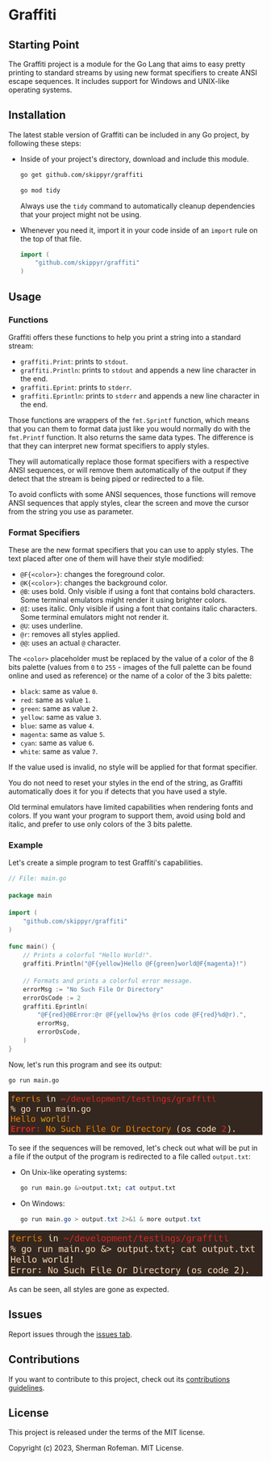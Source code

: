 # Graffiti

## Starting Point

The Graffiti project is a module for the Go Lang that aims to easy pretty printing to standard streams by using new format specifiers to create ANSI escape sequences. It includes support for Windows and UNIX-like operating systems.

## Installation

The latest stable version of Graffiti can be included in any Go project, by following these steps:

* Inside of your project's directory, download and include this module.

	```bash
	go get github.com/skippyr/graffiti
	```

	```bash
	go mod tidy
	```

	Always use the `tidy` command to automatically cleanup dependencies that your project might not be using.

* Whenever you need it, import it in your code inside of an `import` rule on the top of that file.

	```go
	import (
		"github.com/skippyr/graffiti"
	)
	```

## Usage

### Functions

Graffiti offers these functions to help you print a string into a standard stream:

* `graffiti.Print`: prints to `stdout`.
* `graffiti.Println`: prints to `stdout` and appends a new line character in the end.
* `graffiti.Eprint`: prints to `stderr`.
* `graffiti.Eprintln`: prints to `stderr` and appends a new line character in the end.

Those functions are wrappers of the `fmt.Sprintf` function, which means that you can them to format data just like you would normally do with the `fmt.Printf` function. It also returns the same data types. The difference is that they can interpret new format specifiers to apply styles.

They will automatically replace those format specifiers with a respective ANSI sequences, or will remove them automatically of the output if they detect that the stream is being piped or redirected to a file.

To avoid conflicts with some ANSI sequences, those functions will remove ANSI sequences that apply styles, clear the screen and move the cursor from the string you use as parameter.

### Format Specifiers

These are the new format specifiers that you can use to apply styles. The text placed after one of them will have their style modified:

* `@F{<color>}`: changes the foreground color.
* `@K{<color>}`: changes the background color.
* `@B`: uses bold. Only visible if using a font that contains bold characters. Some terminal emulators might render it using brighter colors.
* `@I`: uses italic. Only visible if using a font that contains italic characters. Some terminal emulators might not render it.
* `@U`: uses underline.
* `@r`: removes all styles applied.
* `@@`: uses an actual `@` character.

The `<color>` placeholder must be replaced by the value of a color of the 8 bits palette (values from `0` to `255` - images of the full palette can be found online and used as reference) or the name of a color of the 3 bits palette:

* `black`: same as value `0`.
* `red`: same as value `1`.
* `green`: same as value `2`.
* `yellow`: same as value `3`.
* `blue`: same as value `4`.
* `magenta`: same as value `5`.
* `cyan`: same as value `6`.
* `white`: same as value `7`.

If the value used is invalid, no style will be applied for that format specifier.

You do not need to reset your styles in the end of the string, as Graffiti automatically does it for you if detects that you have used a style.

Old terminal emulators have limited capabilities when rendering fonts and colors. If you want your program to support them, avoid using bold and italic, and prefer to use only colors of the 3 bits palette.

### Example

Let's create a simple program to test Graffiti's capabilities.

```go
// File: main.go

package main

import (
	"github.com/skippyr/graffiti"
)

func main() {
	// Prints a colorful "Hello World!".
	graffiti.Println("@F{yellow}Hello @F{green}world@F{magenta}!")

	// Formats and prints a colorful error message.
	errorMsg := "No Such File Or Directory"
	errorOsCode := 2
	graffiti.Eprintln(
		"@F{red}@BError:@r @F{yellow}%s @r(os code @F{red}%d@r).",
		errorMsg,
		errorOsCode,
	)
}
```

Now, let's run this program and see its output:

```bash
go run main.go
```

![](images/preview.png)

To see if the sequences will be removed, let's check out what will be put in a file if the output of the program is redirected to a file called `output.txt`:

* On Unix-like operating systems:
	```bash
	go run main.go &>output.txt; cat output.txt
	```
* On Windows:
	```powershell
	go run main.go > output.txt 2>&1 & more output.txt
	```

![](images/preview_pipeline.png)

As can be seen, all styles are gone as expected.

## Issues

Report issues through the [issues tab](https://github.com/skippyr/graffiti/issues).

## Contributions

If you want to contribute to this project, check out its [contributions guidelines](https://skippyr.github.io/materials/pages/contributions_guidelines.html).

## License

This project is released under the terms of the MIT license.

Copyright (c) 2023, Sherman Rofeman. MIT License.

